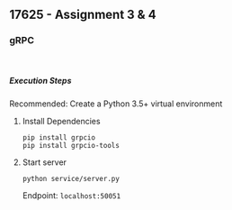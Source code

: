 ## 17625 - Assignment 3 & 4
### gRPC
<br>

##### Execution Steps
Recommended: Create a Python 3.5+ virtual environment
1. Install Dependencies
    ```
    pip install grpcio
    pip install grpcio-tools
    ```
2. Start server
    ```
    python service/server.py
    ```
   Endpoint: ```localhost:50051```